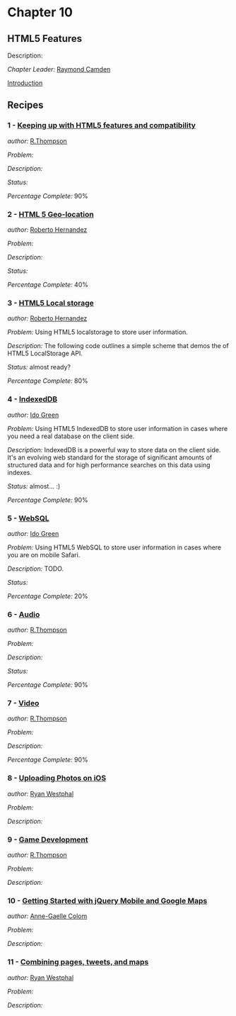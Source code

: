 # Chapter 10

## HTML5 Features

Description: 

*Chapter Leader:* <a href="mailto:raymondcamden@gmail.com">Raymond Camden</a>

<a href="/jquerymobilecookbook/book/blob/master/10-html5-features/introduction.adoc">Introduction</a>

## Recipes

### 1 - <a href="/jquerymobilecookbook/book/blob/master/10-html5-features/recipe-1.adoc">Keeping up with HTML5 features and compatibility</a>
*author:* <a href="mailto:whynetsolutions@aol.com">R.Thompson</a>

*Problem:* 

*Description:* 

*Status:* 

*Percentage Complete:* 90%

### 2 - <a href="/jquerymobilecookbook/book/blob/master/10-html5-features/recipe-2.adoc">HTML 5 Geo-location</a>
*author:* <a href="mailto:rhernandez@overridethis.com">Roberto Hernandez</a>

*Problem:* 

*Description:* 

*Status:* 

*Percentage Complete:* 40%


### 3 - <a href="/jquerymobilecookbook/book/blob/master/10-html5-features/recipe-3.adoc">HTML5 Local storage</a>
*author:* <a href="mailto:rhernandez@overridethis.com">Roberto Hernandez</a>

*Problem:* Using HTML5 localstorage to store user information.

*Description:* The following code outlines a simple scheme that demos the of HTML5 LocalStorage API.

*Status:* almost ready?

*Percentage Complete:* 80%

### 4 - <a href="/jquerymobilecookbook/book/blob/master/10-html5-features/recipe-4.adoc">IndexedDB</a>
*author:* <a href="http://plus.ly/greenido">Ido Green</a>

*Problem:* Using HTML5 IndexedDB to store user information in cases where you need a real database on the client side.

*Description:* IndexedDB is a powerful way to store data on the client side. It's an evolving web standard for the storage of significant amounts of structured data and for high performance searches on this data using indexes. 

*Status:* almost... :)

*Percentage Complete:* 90%

### 5 - <a href="/jquerymobilecookbook/book/blob/master/10-html5-features/recipe-5.adoc">WebSQL</a>
*author:* <a href="http://plus.ly/greenido">Ido Green</a>

*Problem:* Using HTML5 WebSQL to store user information in cases where you are on mobile Safari.

*Description:* TODO. 

*Status:* 

*Percentage Complete:* 20%

### 6 - <a href="/jquerymobilecookbook/book/blob/master/10-html5-features/recipe-6.adoc">Audio</a>
*author:* <a href="mailto:whynetsolutions@aol.com">R.Thompson</a>

*Problem:* 

*Description:* 

*Status:* 

*Percentage Complete:* 90% 

### 7 - <a href="/jquerymobilecookbook/book/blob/master/10-html5-features/recipe-7.adoc">Video</a>
*author:* <a href="mailto:whynetsolutions@aol.com">R.Thompson</a>

*Problem:* 

*Description:* 

*Percentage Complete:* 90%

### 8 - <a href="/jquerymobilecookbook/book/blob/master/10-html5-features/recipe-8.adoc">Uploading Photos on iOS</a>
*author:* <a href="mailto:ryan@trippingthebits.com">Ryan Westphal</a>

*Problem:* 

*Description:* 

### 9 - <a href="/jquerymobilecookbook/book/blob/master/10-html5-features/recipe-9.adoc">Game Development</a>
*author:* <a href="mailto:whynetsolutions@aol.com">R.Thompson</a>

*Problem:* 

*Description:* 

### 10 - <a href="/jquerymobilecookbook/book/blob/master/10-html5-features/recipe-10.adoc">Getting Started with jQuery Mobile and Google Maps</a>
*author:* <a href="mailto:coloma@westminster.ac.uk">Anne-Gaelle Colom</a>

*Problem:* 

*Description:* 

### 11 - <a href="/jquerymobilecookbook/book/blob/master/10-html5-features/recipe-11.adoc">Combining pages, tweets, and maps</a>
*author:* <a href="mailto:ryan@trippingthebits.com">Ryan Westphal</a>

*Problem:* 

*Description:* 
